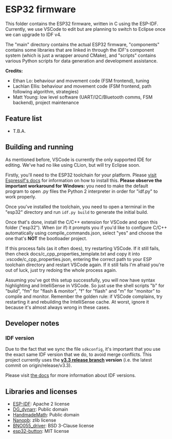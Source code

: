 # ESP32 firmware
This folder contains the ESP32 firmware, written in C using the ESP-IDF. Currently, we use VSCode to edit
but are planning to switch to Eclipse once we can upgrade to IDF v4.

The "main" directory contains the actual ESP32 firmware, "components" contains some libraries that are
linked in through the IDF's component system (which is just a wrapper around CMake), and "scripts" contains 
various Python scripts for data generation and development assistance. 

**Credits:**
- Ethan Lo: behaviour and movement code (FSM frontend), tuning
- Lachlan Ellis: behaviour and movement code (FSM frontend, path following algorithm, strategies)
- Matt Young: low level software (UART/I2C/Bluetooth comms, FSM backend), project maintenance

## Feature list
- T.B.A.

## Building and running
As mentioned before, VSCode is currently the only supported IDE for editing. We've had no like using
CLion, but will try Eclipse soon.

Firstly, you'll need to the ESP32 toolchain for your platform. Please 
[visit Espressif's docs](https://docs.espressif.com/projects/esp-idf/en/v3.3/get-started-cmake/index.html) for information
on how to install this. **Please observe the important workaround for Windows:** you need to make the default program to open
.py files the Python 2 interpreter in order for "idf.py" to work properly.

Once you've installed the toolchain, you need to open a terminal in the "esp32" directory and run `idf.py build` to 
generate the initial build.

Once that's done, install the C/C++ extension for VSCode and open this folder ("esp32"). When (or if) it prompts you if you'd 
like to configure C/C++ automatically using compile_commands.json, select "yes" and choose the one that's **NOT**
the bootloader project. 

If this process fails (as it often does), try restarting VSCode. If it still fails, then check docs/c_cpp_properties_template.txt 
and copy it into .vscode/c_cpp_properties.json, entering the correct path to your ESP toolchain directory and restart VSCode
again. If it still fails I'm afraid you're out of luck, just try redoing the whole process again.

Assuming you've got this setup successfully, you will now have syntax highlighting and IntelliSense in VSCode.
So just use the shell scripts "b" for "build", "fm" for "flash & monitor", "f" for "flash" and "m" for "monitor" to
compile and monitor. Remember the golden rule: if VSCode complains, try restarting it and rebuilding the IntelliSense
cache. At worst, ignore it because it's almost always wrong in these cases.

## Developer notes
### IDF version
Due to the fact that we sync the file `sdkconfig`, it's important that you use the exact same IDF version that we do, to avoid merge conflicts.
This project currently uses the **[v3.3 release branch](https://github.com/espressif/esp-idf/tree/release/v3.3) version** (i.e. the latest commit on origin/release/v3.3).

Please visit [the docs](https://docs.espressif.com/projects/esp-idf/en/latest/versions.html) for more information about IDF versions.

## Libraries and licenses
- [ESP-IDF](https://github.com/espressif/esp-idf/): Apache 2 license
- [DG_dynarr](https://github.com/DanielGibson/Snippets/blob/master/DG_dynarr.h): Public domain
- [HandmadeMath](https://github.com/HandmadeMath/Handmade-Math): Public domain
- [Nanopb](https://github.com/nanopb/nanopb/): zlib license
- [BNO055_driver](https://github.com/BoschSensortec/BNO055_driver): BSD 3-Clause license
- [esp32-button](https://github.com/craftmetrics/esp32-button): MIT license
